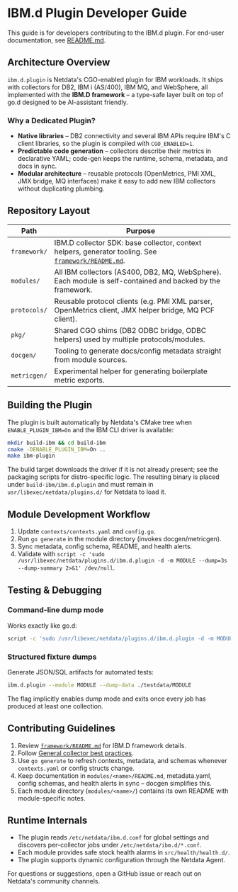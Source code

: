 # IBM.d Plugin Developer Guide

This guide is for developers contributing to the IBM.d plugin. For end-user documentation, see [README.md](./README.md).

## Architecture Overview

`ibm.d.plugin` is Netdata's CGO-enabled plugin for IBM workloads. It ships with collectors for DB2, IBM i (AS/400), IBM MQ, and WebSphere, all implemented with the **IBM.D framework** – a type-safe layer built on top of go.d designed to be AI-assistant friendly.

### Why a Dedicated Plugin?

- **Native libraries** – DB2 connectivity and several IBM APIs require IBM's C client libraries, so the plugin is compiled with `CGO_ENABLED=1`.
- **Predictable code generation** – collectors describe their metrics in declarative YAML; code-gen keeps the runtime, schema, metadata, and docs in sync.
- **Modular architecture** – reusable protocols (OpenMetrics, PMI XML, JMX bridge, MQ interfaces) make it easy to add new IBM collectors without duplicating plumbing.

## Repository Layout

| Path | Purpose |
|------|---------|
| `framework/` | IBM.D collector SDK: base collector, context helpers, generator tooling. See [`framework/README.md`](framework/README.md). |
| `modules/` | All IBM collectors (AS400, DB2, MQ, WebSphere). Each module is self-contained and backed by the framework. |
| `protocols/` | Reusable protocol clients (e.g. PMI XML parser, OpenMetrics client, JMX helper bridge, MQ PCF client). |
| `pkg/` | Shared CGO shims (DB2 ODBC bridge, ODBC helpers) used by multiple protocols/modules. |
| `docgen/` | Tooling to generate docs/config metadata straight from module sources. |
| `metricgen/` | Experimental helper for generating boilerplate metric exports. |

## Building the Plugin

The plugin is built automatically by Netdata's CMake tree when `ENABLE_PLUGIN_IBM=On` and the IBM CLI driver is available:

```bash
mkdir build-ibm && cd build-ibm
cmake -DENABLE_PLUGIN_IBM=On ..
make ibm-plugin
```

The build target downloads the driver if it is not already present; see the packaging scripts for distro-specific logic. The resulting binary is placed under `build-ibm/ibm.d.plugin` and must remain in `usr/libexec/netdata/plugins.d/` for Netdata to load it.

## Module Development Workflow

1. Update `contexts/contexts.yaml` and `config.go`.
2. Run `go generate` in the module directory (invokes docgen/metricgen).
3. Sync metadata, config schema, README, and health alerts.
4. Validate with `script -c 'sudo /usr/libexec/netdata/plugins.d/ibm.d.plugin -d -m MODULE --dump=3s --dump-summary 2>&1' /dev/null`.

## Testing & Debugging

### Command-line dump mode
Works exactly like go.d:
```bash
script -c 'sudo /usr/libexec/netdata/plugins.d/ibm.d.plugin -d -m MODULE --dump=2s --dump-summary 2>&1' /dev/null
```

### Structured fixture dumps
Generate JSON/SQL artifacts for automated tests:
```bash
ibm.d.plugin --module MODULE --dump-data ./testdata/MODULE
```
The flag implicitly enables dump mode and exits once every job has produced at least one collection.

## Contributing Guidelines

1. Review [`framework/README.md`](framework/README.md) for IBM.D framework details.
2. Follow [General collector best practices](../BEST-PRACTICES.md).
3. Use `go generate` to refresh contexts, metadata, and schemas whenever `contexts.yaml` or config structs change.
4. Keep documentation in `modules/<name>/README.md`, metadata.yaml, config schemas, and health alerts in sync – docgen simplifies this.
5. Each module directory (`modules/<name>/`) contains its own README with module-specific notes.

## Runtime Internals

- The plugin reads `/etc/netdata/ibm.d.conf` for global settings and discovers per-collector jobs under `/etc/netdata/ibm.d/*.conf`.
- Each module provides safe stock health alarms in `src/health/health.d/`.
- The plugin supports dynamic configuration through the Netdata Agent.

For questions or suggestions, open a GitHub issue or reach out on Netdata's community channels.
